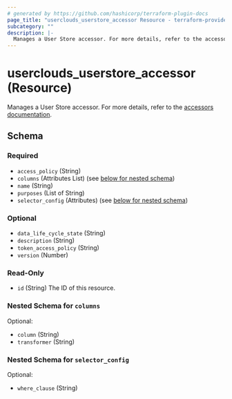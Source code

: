 ```yaml
---
# generated by https://github.com/hashicorp/terraform-plugin-docs
page_title: "userclouds_userstore_accessor Resource - terraform-provider-userclouds"
subcategory: ""
description: |-
  Manages a User Store accessor. For more details, refer to the accessors documentation https://docs.userclouds.com/docs/accessors-read-apis.
---
```


# userclouds_userstore_accessor (Resource)

Manages a User Store accessor. For more details, refer to the [accessors documentation](https://docs.userclouds.com/docs/accessors-read-apis).



<!-- schema generated by tfplugindocs -->
## Schema

### Required

- `access_policy` (String)
- `columns` (Attributes List) (see [below for nested schema](#nestedatt--columns))
- `name` (String)
- `purposes` (List of String)
- `selector_config` (Attributes) (see [below for nested schema](#nestedatt--selector_config))

### Optional

- `data_life_cycle_state` (String)
- `description` (String)
- `token_access_policy` (String)
- `version` (Number)

### Read-Only

- `id` (String) The ID of this resource.

<a id="nestedatt--columns"></a>
### Nested Schema for `columns`

Optional:

- `column` (String)
- `transformer` (String)


<a id="nestedatt--selector_config"></a>
### Nested Schema for `selector_config`

Optional:

- `where_clause` (String)
